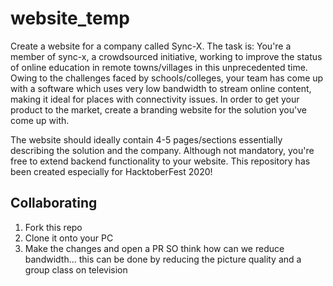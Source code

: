 # website_temp
Create a website for a company called Sync-X. The task is:
You're a member of sync-x, a crowdsourced initiative, working to improve the status of online education in remote towns/villages in this unprecedented time. Owing to the challenges faced by schools/colleges, your team has come up with a software which uses very low bandwidth to stream online content, making it ideal for places with connectivity issues. In order to get your product to the market, create a branding website for the solution you've come up with.

The website should ideally contain 4-5 pages/sections essentially describing the solution and the company. Although not mandatory, you're free to extend backend functionality to your website.
This repository has been created especially for HacktoberFest 2020!
## Collaborating 
1. Fork this repo
2. Clone it onto your PC
3. Make the changes and open a PR 
SO think how can we reduce bandwidth... this can be done by reducing the picture quality and a group class on television
